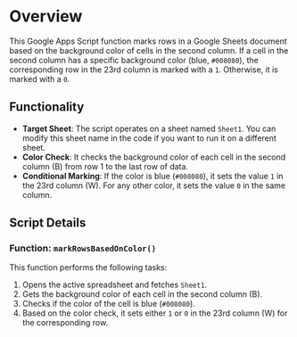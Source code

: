 # Overview
This Google Apps Script function marks rows in a Google Sheets document based on the background color of cells in the second column. If a cell in the second column has a specific background color (blue, `#008080`), the corresponding row in the 23rd column is marked with a `1`. Otherwise, it is marked with a `0`.

## Functionality

- **Target Sheet**: The script operates on a sheet named `Sheet1`. You can modify this sheet name in the code if you want to run it on a different sheet.
- **Color Check**: It checks the background color of each cell in the second column (B) from row 1 to the last row of data.
- **Conditional Marking**: If the color is blue (`#008080`), it sets the value `1` in the 23rd column (W). For any other color, it sets the value `0` in the same column.

## Script Details

### **Function: `markRowsBasedOnColor()`**

This function performs the following tasks:
1. Opens the active spreadsheet and fetches `Sheet1`.
2. Gets the background color of each cell in the second column (B).
3. Checks if the color of the cell is blue (`#008080`).
4. Based on the color check, it sets either `1` or `0` in the 23rd column (W) for the corresponding row.
